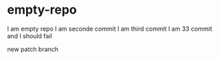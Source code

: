 # empty-repo
I am empty repo
I am seconde commit
I am third commit
I am 33 commit and I should fail


new patch branch
